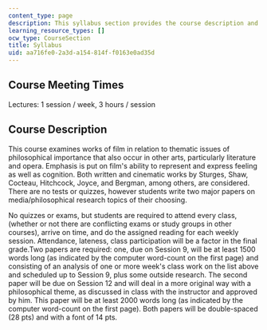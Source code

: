 ```yaml
---
content_type: page
description: This syllabus section provides the course description and meeting times.
learning_resource_types: []
ocw_type: CourseSection
title: Syllabus
uid: aa716fe0-2a3d-a154-814f-f0163e0ad35d
---
```


Course Meeting Times
--------------------

Lectures: 1 session / week, 3 hours / session

Course Description
------------------

This course examines works of film in relation to thematic issues of philosophical importance that also occur in other arts, particularly literature and opera. Emphasis is put on film's ability to represent and express feeling as well as cognition. Both written and cinematic works by Sturges, Shaw, Cocteau, Hitchcock, Joyce, and Bergman, among others, are considered. There are no tests or quizzes, however students write two major papers on media/philosophical research topics of their choosing.

No quizzes or exams, but students are required to attend every class, (whether or not there are conflicting exams or study groups in other courses), arrive on time, and do the assigned reading for each weekly session. Attendance, lateness, class participation will be a factor in the final grade.Two papers are required: one, due on Session 9, will be at least 1500 words long (as indicated by the computer word-count on the first page) and consisting of an analysis of one or more week's class work on the list above and scheduled up to Session 9, plus some outside research. The second paper will be due on Session 12 and will deal in a more original way with a philosophical theme, as discussed in class with the instructor and approved by him. This paper will be at least 2000 words long (as indicated by the computer word-count on the first page). Both papers will be double-spaced (28 pts) and with a font of 14 pts.